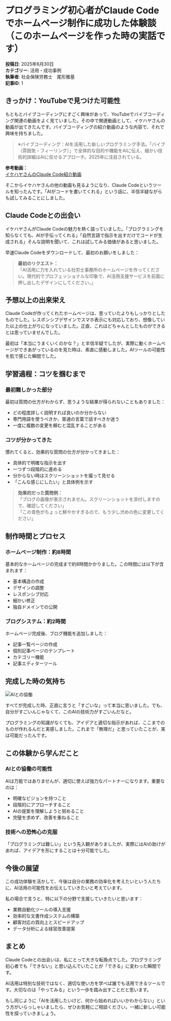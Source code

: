 # プログラミング初心者がClaude Codeでホームページ制作に成功した体験談（このホームページを作った時の実話です）

**投稿日**: 2025年6月30日  
**カテゴリー**: 活用・成功事例  
**執筆者**: 社会保険労務士　尾形雅基  
**記事ID**: 1

## きっかけ：YouTubeで見つけた可能性

もともとバイブコーディングにすごく興味があって、YouTubeでバイブコーディング関連の動画をよく見ていました。その中で関連動画として、イケハヤさんの動画が出てきたんです。バイブコーディングの紹介動画のような内容で、それで興味を持ちました。

> ※バイブコーディング：AIを活用した新しいプログラミング手法。「バイブ（雰囲気・フィーリング）」で全体的な目的や機能をAIに伝え、細かい技術的詳細はAIに任せるアプローチ。2025年に注目されている。

**参考動画：**  
[イケハヤさんのClaude Code紹介動画](https://www.youtube.com/embed/TNet-59wnH0)

そこからイケハヤさんの他の動画も見るようになり、Claude Codeというツールを知ったんです。「AIがコードを書いてくれる」という話に、半信半疑ながらも試してみることにしました。

## Claude Codeとの出会い

イケハヤさんがClaude Codeの魅力を熱く語っていました。「プログラミングを知らなくても、AIが手伝ってくれる」「自然言語で指示を出すだけでコードが生成される」そんな説明を聞いて、これは試してみる価値があると思いました。

早速Claude Codeをダウンロードして、最初のお願いをしました：

> **最初のリクエスト：**  
> 「AI活用に力を入れている社労士事務所のホームページを作ってください。現代的でプロフェッショナルな印象で、AI活用支援サービスを前面に押し出したデザインにしてください。」

## 予想以上の出来栄え

Claude Codeが作ってくれたホームページは、思っていたよりもしっかりとしたものでした。レスポンシブデザインでスマホ表示にも対応しており、想像していた以上の仕上がりになっていました。正直、これほどちゃんとしたものができるとは思っていませんでした。

最初は「本当にうまくいくのかな？」と半信半疑でしたが、実際に動くホームページができあがっているのを見た時は、素直に感動しました。AIツールの可能性を肌で感じた瞬間でした。

## 学習過程：コツを掴むまで

### 最初難しかった部分

最初は質問の仕方がわからず、思うような結果が得られないこともありました：

- どの程度詳しく説明すれば良いのか分からない
- 専門用語を使うべきか、普通の言葉で話すべきか迷う
- 一度に複数の変更を頼むと混乱することがある

### コツが分かってきた

慣れてくると、効果的な質問の仕方が分かってきました：

- 具体的で明確な指示を出す
- 一つずつ段階的に進める
- 分からない時はスクリーンショットを撮って見せる
- 「こんな感じにしたい」と具体例を示す

> **効果的だった質問例：**  
> 「ブログの画像が表示されません。スクリーンショットを添付しますので、確認してください」  
> 「この青色がちょっと鮮やかすぎるので、もう少し渋めの色に変更してください」

## 制作時間とプロセス

### ホームページ制作：約8時間

基本的なホームページの完成まで約8時間かかりました。この時間には以下が含まれます：

- 基本構造の作成
- デザインの調整
- レスポンシブ対応
- 細かい修正
- 独自ドメインでの公開

### ブログシステム：約2時間

ホームページ完成後、ブログ機能を追加しました：

- 記事一覧ページの作成
- 個別記事ページのテンプレート
- カテゴリー機能
- 記事エディターツール

## 完成した時の気持ち

![AIとの協働](../generated-images/ai-collaboration.png)

すべてが完成した時、正直に言うと「すごいな」って本当に思いました。でも、自分がすごいんじゃなくて、このAIの技術力がすごいんだなと。

プログラミングの知識がなくても、アイデアと適切な指示があれば、ここまでのものが作れるんだと実感しました。これまで「無理だ」と思っていたことが、実は可能だったんです。

## この体験から学んだこと

### AIとの協働の可能性

AIは万能ではありませんが、適切に使えば強力なパートナーになります。重要なのは：

- 明確なビジョンを持つこと
- 段階的にアプローチすること
- AIの提案を理解しようと努めること
- 完璧を求めず、改善を重ねること

### 技術への恐怖心の克服

「プログラミングは難しい」という先入観がありましたが、実際にはAIの助けがあれば、アイデアを形にすることは十分可能でした。

## 今後の展望

この成功体験を活かして、今後は自分の業務の効率化を考えたいという人たちに、AI活用の可能性をお伝えしていきたいと考えています。

私の場合で言うと、特に以下の分野で支援していきたいと思います：

- 業務自動化ツールの導入支援
- 効率的な文書作成システムの構築
- 顧客対応の質向上とスピードアップ
- データ分析による経営改善提案

## まとめ

Claude Codeとの出会いは、私にとって大きな転換点でした。プログラミング初心者でも「できない」と思い込んでいたことが「できる」に変わった瞬間です。

AI活用は特別な技術ではなく、適切な使い方を学べば誰でも活用できるツールです。大切なのは「やってみる」という一歩を踏み出すことだと思います。

もし同じように「AIを活用したいけど、何から始めればいいかわからない」という方がいらっしゃいましたら、ぜひお気軽にご相談ください。一緒に新しい可能性を探っていきましょう。